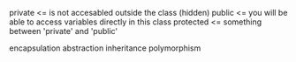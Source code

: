 <!-- ACCESS MODIFIERS -->
private <= is not accesabled outside the class (hidden)
public <= you will be able to access variables directly in this class
protected <= something between 'private' and 'public'



<!-- CONCEPTS OF OBJECT ORIENTE PROGRAMMING -->
encapsulation
abstraction
inheritance
polymorphism